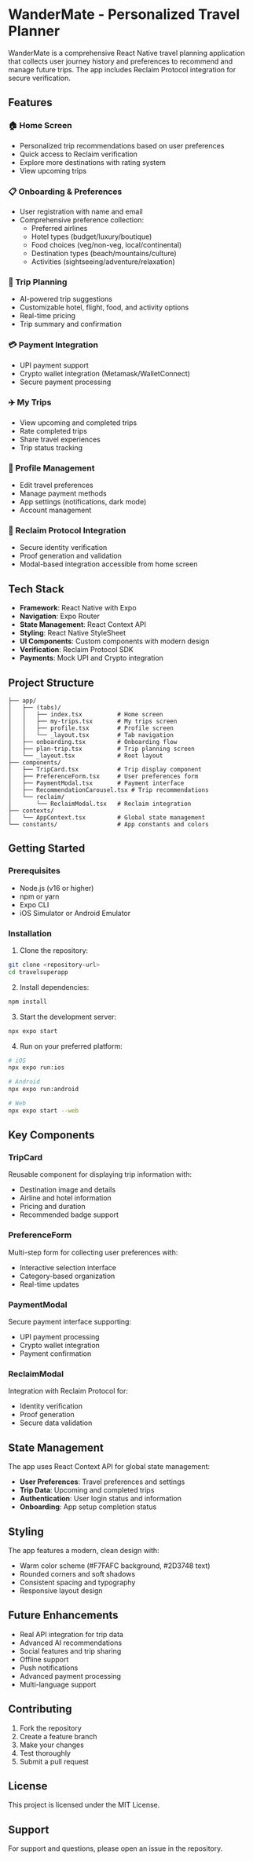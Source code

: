 # WanderMate - Personalized Travel Planner

WanderMate is a comprehensive React Native travel planning application that collects user journey history and preferences to recommend and manage future trips. The app includes Reclaim Protocol integration for secure verification.

## Features

### 🏠 Home Screen
- Personalized trip recommendations based on user preferences
- Quick access to Reclaim verification
- Explore more destinations with rating system
- View upcoming trips

### 📋 Onboarding & Preferences
- User registration with name and email
- Comprehensive preference collection:
  - Preferred airlines
  - Hotel types (budget/luxury/boutique)
  - Food choices (veg/non-veg, local/continental)
  - Destination types (beach/mountains/culture)
  - Activities (sightseeing/adventure/relaxation)

### 🎯 Trip Planning
- AI-powered trip suggestions
- Customizable hotel, flight, food, and activity options
- Real-time pricing
- Trip summary and confirmation

### 💳 Payment Integration
- UPI payment support
- Crypto wallet integration (Metamask/WalletConnect)
- Secure payment processing

### ✈️ My Trips
- View upcoming and completed trips
- Rate completed trips
- Share travel experiences
- Trip status tracking

### 👤 Profile Management
- Edit travel preferences
- Manage payment methods
- App settings (notifications, dark mode)
- Account management

### 🔐 Reclaim Protocol Integration
- Secure identity verification
- Proof generation and validation
- Modal-based integration accessible from home screen

## Tech Stack

- **Framework**: React Native with Expo
- **Navigation**: Expo Router
- **State Management**: React Context API
- **Styling**: React Native StyleSheet
- **UI Components**: Custom components with modern design
- **Verification**: Reclaim Protocol SDK
- **Payments**: Mock UPI and Crypto integration

## Project Structure

```
├── app/
│   ├── (tabs)/
│   │   ├── index.tsx          # Home screen
│   │   ├── my-trips.tsx       # My trips screen
│   │   ├── profile.tsx        # Profile screen
│   │   └── _layout.tsx        # Tab navigation
│   ├── onboarding.tsx         # Onboarding flow
│   ├── plan-trip.tsx          # Trip planning screen
│   └── _layout.tsx            # Root layout
├── components/
│   ├── TripCard.tsx           # Trip display component
│   ├── PreferenceForm.tsx     # User preferences form
│   ├── PaymentModal.tsx       # Payment interface
│   ├── RecommendationCarousel.tsx # Trip recommendations
│   └── reclaim/
│       └── ReclaimModal.tsx   # Reclaim integration
├── contexts/
│   └── AppContext.tsx         # Global state management
└── constants/                 # App constants and colors
```

## Getting Started

### Prerequisites
- Node.js (v16 or higher)
- npm or yarn
- Expo CLI
- iOS Simulator or Android Emulator

### Installation

1. Clone the repository:
```bash
git clone <repository-url>
cd travelsuperapp
```

2. Install dependencies:
```bash
npm install
```

3. Start the development server:
```bash
npx expo start
```

4. Run on your preferred platform:
```bash
# iOS
npx expo run:ios

# Android
npx expo run:android

# Web
npx expo start --web
```

## Key Components

### TripCard
Reusable component for displaying trip information with:
- Destination image and details
- Airline and hotel information
- Pricing and duration
- Recommended badge support

### PreferenceForm
Multi-step form for collecting user preferences with:
- Interactive selection interface
- Category-based organization
- Real-time updates

### PaymentModal
Secure payment interface supporting:
- UPI payment processing
- Crypto wallet integration
- Payment confirmation

### ReclaimModal
Integration with Reclaim Protocol for:
- Identity verification
- Proof generation
- Secure data validation

## State Management

The app uses React Context API for global state management:

- **User Preferences**: Travel preferences and settings
- **Trip Data**: Upcoming and completed trips
- **Authentication**: User login status and information
- **Onboarding**: App setup completion status

## Styling

The app features a modern, clean design with:
- Warm color scheme (#F7FAFC background, #2D3748 text)
- Rounded corners and soft shadows
- Consistent spacing and typography
- Responsive layout design

## Future Enhancements

- Real API integration for trip data
- Advanced AI recommendations
- Social features and trip sharing
- Offline support
- Push notifications
- Advanced payment processing
- Multi-language support

## Contributing

1. Fork the repository
2. Create a feature branch
3. Make your changes
4. Test thoroughly
5. Submit a pull request

## License

This project is licensed under the MIT License.

## Support

For support and questions, please open an issue in the repository.
